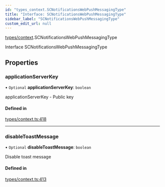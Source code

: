 ```yaml
---
id: "types_context.SCNotificationsWebPushMessagingType"
title: "Interface: SCNotificationsWebPushMessagingType"
sidebar_label: "SCNotificationsWebPushMessagingType"
custom_edit_url: null
---
```


[types/context](../modules/types_context).SCNotificationsWebPushMessagingType

Interface SCNotificationsWebPushMessagingType

## Properties

### applicationServerKey

• `Optional` **applicationServerKey**: `boolean`

applicationServerKey - Public key

#### Defined in

[types/context.ts:418](https://github.com/selfcommunity/community-ui/blob/80e4c04/packages/sc-core/src/types/context.ts#L418)

___

### disableToastMessage

• `Optional` **disableToastMessage**: `boolean`

Disable toast message

#### Defined in

[types/context.ts:413](https://github.com/selfcommunity/community-ui/blob/80e4c04/packages/sc-core/src/types/context.ts#L413)
